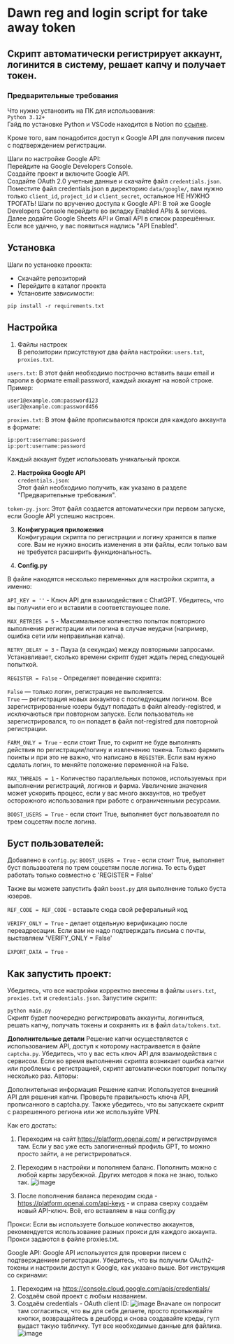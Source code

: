 # Dawn reg and login script for take away token  
## Скрипт автоматически регистрирует аккаунт, логинится в систему, решает капчу и получает токен.  
### Предварительные требования  
Что нужно установить на ПК для использования:  
`Python 3.12+`  
Гайд по установке Python и VSCode находится в Notion по [ссылке](https://www.notion.so/crypto-davy/ecae4770d89741a8aef963563f2c267e#4fc269e4b9fe4b49a405daf2ed019b7e).

Кроме того, вам понадобится доступ к Google API для получения писем с подтверждением регистрации.

Шаги по настройке Google API:  
Перейдите на Google Developers Console.  
Создайте проект и включите Google API.  
Создайте OAuth 2.0 учетные данные и скачайте файл `credentials.json`.  
Поместите файл credentials.json в директорию `data/google/`, вам нужно только `client_id`, `project_id` и 
`client_secret`, остальное НЕ НУЖНО ТРОГАТЬ!
Шаги по вручению доступа к Google API:
В той же Google Developers Console перейдите во вкладку Enabled APIs & services.
Далее додайте Google Sheets API и Gmail API в список разрешённых.
Если все удачно, у вас появиться надпись "API Enabled".
  
## Установка  
Шаги по установке проекта:  

- Скачайте репозиторий  
- Перейдите в каталог проекта  
- Установите зависимости:  

`pip install -r requirements.txt`  
  
## Настройка  
1. Файлы настроек  
В репозитории присутствуют два файла настройки: ``users.txt``, ``proxies.txt``.

`users.txt`:
В этот файл необходимо построчно вставить ваши email и пароли в формате email:password, каждый аккаунт на новой строке. Пример:
```
user1@example.com:password123
user2@example.com:password456
```
`proxies.txt`:
В этом файле прописываются прокси для каждого аккаунта в формате:
```
ip:port:username:password
ip:port:username:password
```
Каждый аккаунт будет использовать уникальный прокси.  

2. **Настройка Google API**  
`credentials.json`:  
Этот файл необходимо получить, как указано в разделе "Предварительные требования".

`token-py.json`:
Этот файл создается автоматически при первом запуске, если Google API успешно настроен.

3. **Конфигурация приложения**  
Конфигурации скрипта по регистрации и логину хранятся в папке core. Вам не нужно вносить изменения в эти файлы, если только вам не требуется расширить функциональность.

4. **Config.py**


В файле находятся несколько переменных для настройки скрипта, а именно:  
  
`API_KEY = ''` - Ключ API для взаимодействия с ChatGPT. Убедитесь, что вы получили его и вставили в соответствующее поле.  

`MAX_RETRIES = 5` - Максимальное количество попыток повторного выполнения регистрации или логина в случае неудачи (например, ошибка сети или неправильная капча).  

`RETRY_DELAY = 3` - Пауза (в секундах) между повторными запросами. Устанавливает, сколько времени скрипт будет ждать перед следующей попыткой.  

`REGISTER = False` - Определяет поведение скрипта:  

`False` — только логин, регистрация не выполняется.  
`True` — регистрация новых аккаунтов с последующим логином. Все зарегистрированные юзеры будут попадать в файл already-registred, и исключаються при повторном запуске. Если пользователь не зарегистрировался, то он попадет в файл not-registred для повторной регистрации.

`FARM_ONLY = True` - если стоит True, то скрипт не буде выполнять действия по регистрации/логину и извлечению токена. Только фармить поинты и при это не важно, что написано в `REGISTER`. Если вам нужно сделать логин, то меняйте положение переменной на False.  

`MAX_THREADS = 1` - Количество параллельных потоков, используемых при выполнении регистраций, логинов и фарма. Увеличение значения может ускорить процесс, если у вас много аккаунтов, но требует осторожного использования при работе с ограниченными ресурсами.

`BOOST_USERS = True` - если стоит True, выполняет буст пользвоателя по трем соцсетям после логина.

## Буст пользователей:
Добавлено в `config.py`:
`BOOST_USERS = True` - если стоит True, выполняет буст пользвоателя по трем соцсетям после логина. То есть будет работать только совместно с 'REGISTER = False'

Также вы можете запустить файл `boost.py` для выполнение только буста юзеров.

`REF_CODE = REF_CODE` - вставьте сюда свой реферальный код

`VERIFY_ONLY = True` - делает отдельную верификацию после переадресации. Если вам не надо подтверждать письма с почты, выставляем 'VERIFY_ONLY = False'

`EXPORT_DATA = True` -  

## Как запустить проект:  
Убедитесь, что все настройки корректно внесены в файлы `users.txt`, `proxies.txt` и `credentials.json`.
Запустите скрипт:  

`python main.py`  
Скрипт будет поочередно регистрировать аккаунты, логиниться, решать капчу, получать токены и сохранять их в файл `data/tokens.txt`.

**Дополнительные детали**
Решение капчи осуществляется с использованием API, доступ к которому настраивается в файле `captcha.py`. Убедитесь, что у вас есть ключ API для взаимодействия с сервисом.
Если во время выполнения скрипта возникает ошибка капчи или проблемы с регистрацией, скрипт автоматически повторит попытку несколько раз.
Авторы:


Дополнительная информация
Решение капчи:
Используется внешний API для решения капчи. Проверьте правильность ключа API, прописанного в captcha.py. Также убедитесь, что вы запускаете скрипт с разрешенного региона или же используйте VPN.

Как его достать:
1) Переходим на сайт https://platform.openai.com/ и регистрируемся там. Если у вас уже есть залогиненный профиль GPT, то можно просто зайти, а не регистрироваться.

2) Переходим в настройки и пополняем баланс. Пополнить можно с любой карты зарубежной. Других методов я пока не знаю, только так.
![image](https://github.com/user-attachments/assets/0e3b40f6-c146-44c2-94cf-5104fb66ed81)

3) После пополнения баланса переходим сюда - https://platform.openai.com/api-keys - и справа сверху создаём новый API-ключ. Всё, его вставляем в наш config.py


Прокси:
Если вы используете большое количество аккаунтов, рекомендуется использование разных прокси для каждого аккаунта. Прокси задаются в файле proxies.txt.

Google API:
Google API используется для проверки писем с подтверждением регистрации. Убедитесь, что вы получили OAuth2-токены и настроили доступ к Google, как указано выше. Вот инструкция со скринами:

1. Переходим на https://console.cloud.google.com/apis/credentials/
2. Создаём свой проект с любым названием.
3. Создаём credentials - OAuth client ID: ![image](https://github.com/user-attachments/assets/17b4bcec-1757-4c97-b449-9249df5644ef)
Вначале он попросит там согласиться, что вы для себя делаете, просто протыкивайте кнопки, возвращайтесь в дешборд и снова создавайте креды, гугл выдаст такую табличку. Тут все необходимые данные для файлика.  
![image](https://github.com/user-attachments/assets/82930624-07b0-4c43-b029-41ca69e50a22)

